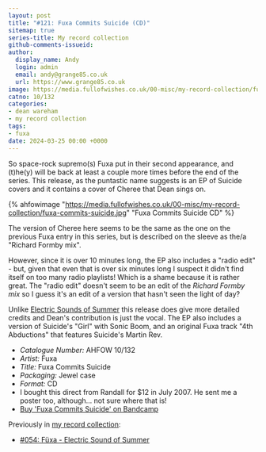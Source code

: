 ```yaml
---
layout: post
title: "#121: Fuxa Commits Suicide (CD)"
sitemap: true
series-title: My record collection
github-comments-issueid:
author:
  display_name: Andy
  login: admin
  email: andy@grange85.co.uk
  url: https://www.grange85.co.uk
image: https://media.fullofwishes.co.uk/00-misc/my-record-collection/fuxa-commits-suicide.jpg
catno: 10/132
categories:
- dean wareham
- my record collection
tags:
- fuxa
date: 2024-03-25 00:00 +0000
---
```

So space-rock supremo(s) Fuxa put in their second appearance, and (t)he(y) will be back at least a couple more times before the end of the series. This release, as the puntastic name suggests is an EP of Suicide covers and it contains a cover of Cheree that Dean sings on.

{% ahfowimage "https://media.fullofwishes.co.uk/00-misc/my-record-collection/fuxa-commits-suicide.jpg" "Fuxa Commits Suicide CD" %}

The version of Cheree here seems to be the same as the one on the previous Fuxa entry in this series, but is described on the sleeve as the/a "Richard Formby mix".

However, since it is over 10 minutes long, the EP also includes a "radio edit" - but, given that even that is over six minutes long I suspect it didn't find itself on too many radio playlists! Which is a shame because it is rather great. The "radio edit" doesn't seem to be an edit of the _Richard Formby mix_ so I guess it's an edit of a version that hasn't seen the light of day?

Unlike [Electric Sounds of Summer](/2023/07/24/my-record-collection-054-fuxa-electric-sound-of-summer/) this release does give more detailed credits and Dean's contribution is just the vocal. The EP also includes a version of Suicide's "Girl" with Sonic Boom, and an original Fuxa track "4th Abductions" that features Suicide's Martin Rev.

 - *Catalogue Number:* AHFOW 10/132
 - *Artist:* Fuxa
 - *Title:* Fuxa Commits Suicide
 - *Packaging:* Jewel case
 - *Format:* CD
 - I bought this direct from Randall for $12 in July 2007. He sent me a poster too, although... not sure where that is!
 - [Buy 'Fuxa Commits Suicide' on Bandcamp](https://fuxa1.bandcamp.com/album/fuxa-commits-suicide)

 Previously in [my record collection](/category/my-record-collection):
  - [#054: Füxa - Electric Sound of Summer](/2023/07/24/my-record-collection-054-fuxa-electric-sound-of-summer/)
